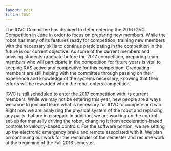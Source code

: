 ```yaml
---
layout: post
title: IGVC
---
```


The IGVC Committee has decided to defer entering the 2016 IGVC Competition in
June in order to focus on preparing new members.  While the robot has many of
its features ready for competition, training new members with the necessary
skills to continue participating in the competition in the future is our current
objective.  As some of the current members and advising students graduate before
the 2017 competition, preparing team members who will participate in the
competition for future years is vital to keeping RAS active and competitive for
this competition.   Graduating members are still helping with the committee
through passing on their experience and knowledge of the systems necessary,
knowing that their efforts will be rewarded when the robot enters competition.

IGVC is still scheduled to enter the 2017 competition with its current members.
While we may not be entering this year, new people are always welcome to join
and learn what is necessary for IGVC to compete and win.  Right now we are
analyzing the physical system of the robot and replacing any parts that are in
disrepair.  In addition, we are working on the control set-up for manually
driving the robot, changing it from acceleration-based controls to
velocity-based controls.  For the software portion, we are setting up the
electronic emergency brake and remote associated with it.  We plan on continuing
our work for the remainder of the semester and resume work at the beginning of
the Fall 2016 semester.
